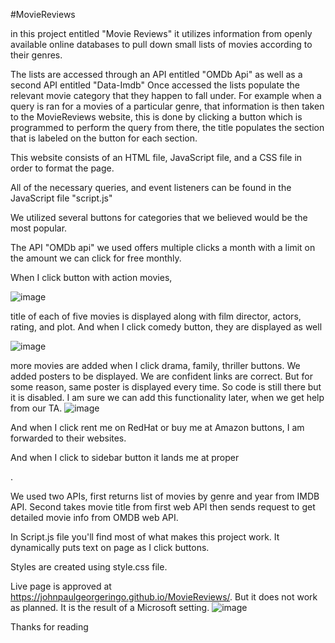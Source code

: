 #MovieReviews

in this project entitled "Movie Reviews" it utilizes information from openly available online databases to pull down small lists of movies according to their genres.

The lists are accessed through an API entitled "OMDb Api" as well as a second API entitled "Data-Imdb"
Once accessed the lists populate the relevant movie category that they happen to fall under.
For example when a query is ran for a movies of a particular genre, that information is then taken
to the MovieReviews website, this is done by clicking a button which is programmed to perform the query
from there, the title populates the section that is labeled on the button for each section.

This website consists of an HTML file, JavaScript file, and a CSS file in order to format the page.

All of the necessary queries, and event listeners can be found in the JavaScript file "script.js"

We utilized several buttons for categories that we believed would be the most popular.

The API "OMDb api" we used offers multiple clicks a month with a limit on the amount we can click for free monthly.

When I click button with action movies,

![image](https://user-images.githubusercontent.com/88174852/134790220-369602d6-1721-49cf-9de2-2a4c66f00068.png)


title of each of five movies is displayed along with film director, actors, rating, and plot. 
And when I click comedy button, they are displayed as well

![image](https://user-images.githubusercontent.com/88174852/134790257-69ab098d-c89d-4feb-946c-dd628e1fa9d5.png)

more movies are added when I click drama, family, thriller buttons. We added posters to be displayed. We are confident links are correct. But for some reason, same poster is displayed every time. So code is still there but it is disabled. I am sure we can add this functionality later, when we get help from our TA. 
![image](https://user-images.githubusercontent.com/88174852/134790773-a175a467-ed39-41f5-b6c2-32e86039e7c7.png)

And when I click rent me on RedHat or buy me at Amazon buttons, I am forwarded to their websites.

And when I click to sidebar button it lands me at proper <div>.

We used two APIs, first returns list of movies by genre and year from IMDB API. Second takes movie title from first web API then sends request to get detailed movie info from OMDB web API.

In Script.js file you'll find most of what makes this project work. It dynamically puts text on page as I click buttons. 

Styles are created using style.css file.  

Live page is approved at https://johnpaulgeorgeringo.github.io/MovieReviews/. But it does not work as planned. It is the result of a Microsoft setting.
![image](https://user-images.githubusercontent.com/88174852/134790915-69fd1679-7d04-49ec-88a8-67b032dde0b6.png)



Thanks for reading
